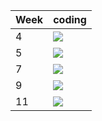 | Week | coding |
| --- | --- |
| 4 |  ![](https://github.com/kmaooad/coding-19w4-krydev/workflows/Grading/badge.svg) |
| 5 |  ![](https://github.com/kmaooad/coding-19W05-krydev/workflows/Grading/badge.svg) |
| 7 |  ![](https://github.com/kmaooad/coding-19W07-krydev/workflows/Grading/badge.svg) |
| 9 |  ![](https://github.com/kmaooad/coding-19W09-krydev/workflows/Grading/badge.svg) |
| 11 |  ![](https://github.com/kmaooad/coding-19W11-krydev/workflows/Grading/badge.svg) |
